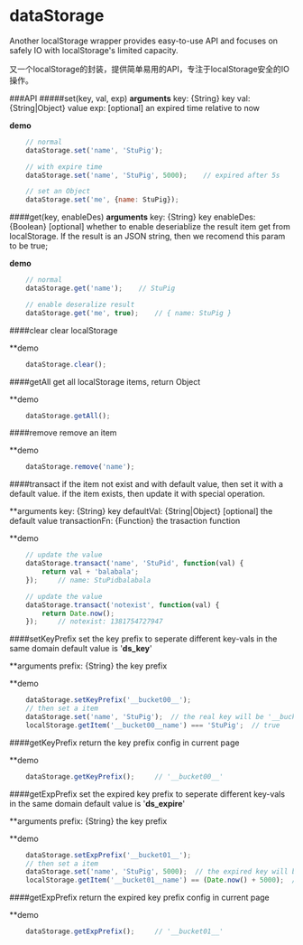 dataStorage
===========

Another localStorage wrapper provides easy-to-use API and focuses on safely IO with localStorage's limited capacity.

又一个localStorage的封装，提供简单易用的API，专注于localStorage安全的IO操作。

###API
#####set(key, val, exp)
**arguments**
key: {String} key
val: {String|Object} value
exp: [optional] an expired time relative to now

**demo**
```javascript
    // normal
    dataStorage.set('name', 'StuPig');

    // with expire time
    dataStorage.set('name', 'StuPig', 5000);    // expired after 5s

    // set an Object
    dataStorage.set('me', {name: StuPig});
```

####get(key, enableDes)
**arguments**
key: {String} key
enableDes: {Boolean} [optional] whether to enable deseriablize the result item get from localStorage. If the result is an JSON string, then we recomend this param to be true;

**demo**
```javascript
    // normal
    dataStorage.get('name');    // StuPig

    // enable deseralize result
    dataStorage.get('me', true);    // { name: StuPig }
```

####clear
clear localStorage

**demo
```javascript
    dataStorage.clear();
```

####getAll
get all localStorage items, return Object

**demo
```javascript
    dataStorage.getAll();
```

####remove
remove an item

**demo
```javascript
    dataStorage.remove('name');
```

####transact
if the item not exist and with default value, then set it with a default value.
if the item exists, then update it with special operation.

**arguments
key: {String} key
defaultVal: {String|Object} [optional] the default value
transactionFn: {Function} the trasaction function

**demo
```javascript
    // update the value
    dataStorage.transact('name', 'StuPid', function(val) {
        return val + 'balabala';
    });     // name: StuPidbalabala

    // update the value
    dataStorage.transact('notexist', function(val) {
        return Date.now();
    });     // notexist: 1381754727947
```

####setKeyPrefix
set the key prefix to seperate different key-vals in the same domain
default value is '__ds_key__'

**arguments
prefix: {String} the key prefix

**demo
```javascript
    dataStorage.setKeyPrefix('__bucket00__');
    // then set a item
    dataStorage.set('name', 'StuPig');  // the real key will be '__bucket00__name'
    localStorage.getItem('__bucket00__name') === 'StuPig';  // true
```

####getKeyPrefix
return the key prefix config in current page

**demo
```javascript
    dataStorage.getKeyPrefix();     // '__bucket00__'
```

####getExpPrefix
set the expired key prefix to seperate different key-vals in the same domain
default value is '__ds_expire__'

**arguments
prefix: {String} the key prefix

**demo
```javascript
    dataStorage.setExpPrefix('__bucket01__');
    // then set a item
    dataStorage.set('name', 'StuPig', 5000);  // the expired key will be '__bucket01__name'
    localStorage.getItem('__bucket01__name') == (Date.now() + 5000);  // mostly will be true
```

####getExpPrefix
return the expired key prefix config in current page

**demo
```javascript
    dataStorage.getExpPrefix();     // '__bucket01__'
```


